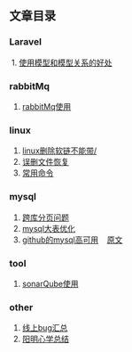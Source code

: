 ## 文章目录

### Laravel
  1. [使用模型和模型关系的好处](https://github.com/clms2/arcs/issues/1)
  
### rabbitMq
  1. [rabbitMq使用](https://github.com/clms2/arcs/issues/2)
  
### linux
  1. [linux删除软链不能带/](https://github.com/clms2/arcs/issues/4)
  2. [误删文件恢复](https://github.com/clms2/arcs/issues/3)
  3. [常用命令](https://github.com/clms2/arcs/issues/8)
  
### mysql
  1. [跨库分页问题](https://cloud.tencent.com/developer/article/1048654)
  2. [mysql大表优化](https://segmentfault.com/a/1190000006158186)
  3. [github的mysql高可用](http://blog.jobbole.com/114200/)&nbsp;&nbsp;&nbsp;&nbsp;[原文](https://githubengineering.com/mysql-high-availability-at-github/)
### tool
  1. [sonarQube使用](https://github.com/clms2/arcs/issues/7)

### other
  1. [线上bug汇总](https://github.com/clms2/arcs/issues/9)
  2. [阳明心学总结](https://github.com/clms2/arcs/blob/master/res/txt/ym.md)
